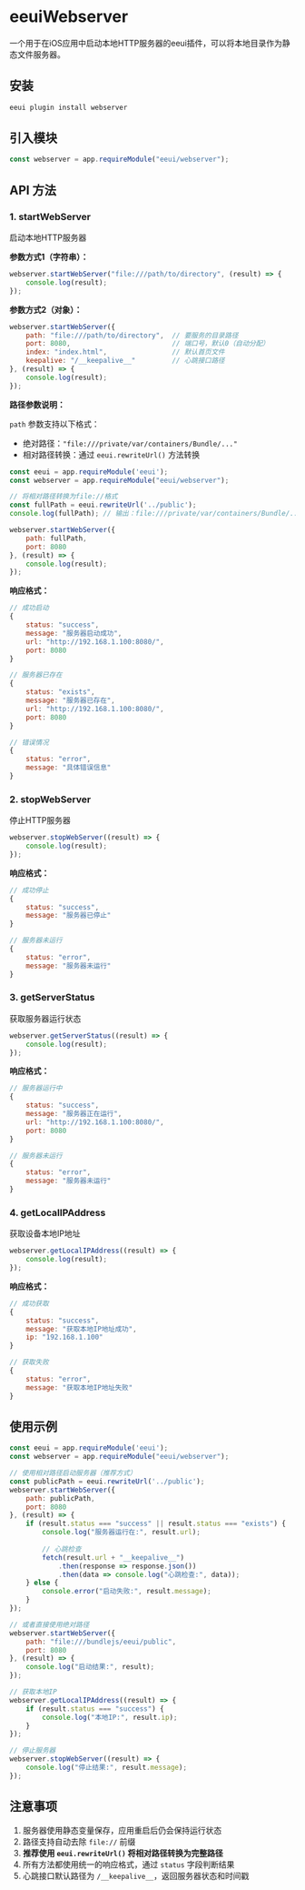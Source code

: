 # eeuiWebserver

一个用于在iOS应用中启动本地HTTP服务器的eeui插件，可以将本地目录作为静态文件服务器。

## 安装

```bash
eeui plugin install webserver
```

## 引入模块

```javascript
const webserver = app.requireModule("eeui/webserver");
```

## API 方法

### 1. startWebServer

启动本地HTTP服务器

**参数方式1（字符串）：**
```javascript
webserver.startWebServer("file:///path/to/directory", (result) => {
    console.log(result);
});
```

**参数方式2（对象）：**
```javascript
webserver.startWebServer({
    path: "file:///path/to/directory",  // 要服务的目录路径
    port: 8080,                         // 端口号，默认0（自动分配）
    index: "index.html",                // 默认首页文件
    keepalive: "/__keepalive__"         // 心跳接口路径
}, (result) => {
    console.log(result);
});
```

**路径参数说明：**

`path` 参数支持以下格式：
- 绝对路径：`"file:///private/var/containers/Bundle/..."`
- 相对路径转换：通过 `eeui.rewriteUrl()` 方法转换

```javascript
const eeui = app.requireModule('eeui');
const webserver = app.requireModule("eeui/webserver");

// 将相对路径转换为file://格式
const fullPath = eeui.rewriteUrl('../public');
console.log(fullPath); // 输出：file:///private/var/containers/Bundle/.../public

webserver.startWebServer({
    path: fullPath,
    port: 8080
}, (result) => {
    console.log(result);
});
```

**响应格式：**
```javascript
// 成功启动
{
    status: "success",
    message: "服务器启动成功", 
    url: "http://192.168.1.100:8080/",
    port: 8080
}

// 服务器已存在
{
    status: "exists",
    message: "服务器已存在",
    url: "http://192.168.1.100:8080/", 
    port: 8080
}

// 错误情况
{
    status: "error",
    message: "具体错误信息"
}
```

### 2. stopWebServer

停止HTTP服务器

```javascript
webserver.stopWebServer((result) => {
    console.log(result);
});
```

**响应格式：**
```javascript
// 成功停止
{
    status: "success",
    message: "服务器已停止"
}

// 服务器未运行
{
    status: "error", 
    message: "服务器未运行"
}
```

### 3. getServerStatus

获取服务器运行状态

```javascript
webserver.getServerStatus((result) => {
    console.log(result);
});
```

**响应格式：**
```javascript
// 服务器运行中
{
    status: "success",
    message: "服务器正在运行",
    url: "http://192.168.1.100:8080/",
    port: 8080
}

// 服务器未运行
{
    status: "error",
    message: "服务器未运行"
}
```

### 4. getLocalIPAddress

获取设备本地IP地址

```javascript
webserver.getLocalIPAddress((result) => {
    console.log(result);
});
```

**响应格式：**
```javascript
// 成功获取
{
    status: "success",
    message: "获取本地IP地址成功",
    ip: "192.168.1.100"
}

// 获取失败
{
    status: "error",
    message: "获取本地IP地址失败"
}
```

## 使用示例

```javascript
const eeui = app.requireModule('eeui');
const webserver = app.requireModule("eeui/webserver");

// 使用相对路径启动服务器（推荐方式）
const publicPath = eeui.rewriteUrl('../public');
webserver.startWebServer({
    path: publicPath, 
    port: 8080
}, (result) => {
    if (result.status === "success" || result.status === "exists") {
        console.log("服务器运行在:", result.url);
        
        // 心跳检查
        fetch(result.url + "__keepalive__")
            .then(response => response.json())
            .then(data => console.log("心跳检查:", data));
    } else {
        console.error("启动失败:", result.message);
    }
});

// 或者直接使用绝对路径
webserver.startWebServer({
    path: "file:///bundlejs/eeui/public", 
    port: 8080
}, (result) => {
    console.log("启动结果:", result);
});

// 获取本地IP
webserver.getLocalIPAddress((result) => {
    if (result.status === "success") {
        console.log("本地IP:", result.ip);
    }
});

// 停止服务器
webserver.stopWebServer((result) => {
    console.log("停止结果:", result.message);
});
```

## 注意事项

1. 服务器使用静态变量保存，应用重启后仍会保持运行状态
2. 路径支持自动去除 `file://` 前缀
3. **推荐使用 `eeui.rewriteUrl()` 将相对路径转换为完整路径**
4. 所有方法都使用统一的响应格式，通过 `status` 字段判断结果
5. 心跳接口默认路径为 `/__keepalive__`，返回服务器状态和时间戳 